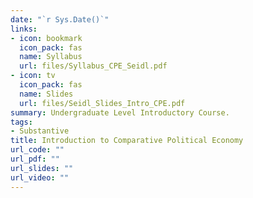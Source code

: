 ```yaml
---
date: "`r Sys.Date()`"
links:
- icon: bookmark
  icon_pack: fas
  name: Syllabus
  url: files/Syllabus_CPE_Seidl.pdf
- icon: tv
  icon_pack: fas
  name: Slides
  url: files/Seidl_Slides_Intro_CPE.pdf
summary: Undergraduate Level Introductory Course.
tags:
- Substantive
title: Introduction to Comparative Political Economy
url_code: ""
url_pdf: ""
url_slides: ""
url_video: ""
---
```


